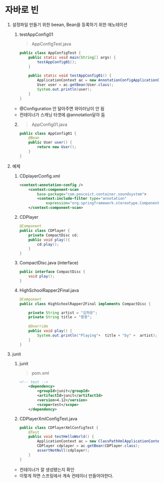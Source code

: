 # 자바로 빈 
1. 설정파일 만들기 위한 beean, Bean을 등록하기 위한 애노테이션
    1. testAppConfig01
        > AppConfigTest.java
        ```java
        public class AppConfigTest {
            public static void main(String[] args) {
                testAppConfig01();
            }
            
            public static void testAppConfig01() {
                ApplicationContext ac = new AnnotationConfigApplicationContext(AppConfig01.class);
                User user = ac.getBean(User.class);
                System.out.println(user);
            }
        }
        ```
    + @Configuration 안 달아주면 와이러닝이 안 됨
    + 컨테이너가 스캐닝 타겟에 @annotation달아 둠

    2. 
        > AppConfig01.java
        ```java
        public class AppConfig01 {
            @Bean
            public User user() {
                return new User();
            }
        }
        ```

2. 예제 
    1. CDplayerConfig.xml
        ```xml
        <context:annotation-config />
            <context:component-scan
                base-package="com.poscoict.container.soundsystem">
                <context:include-filter type="annotation"
                    expression="org.springframework.stereotype.Component" />
            </context:component-scan>
        ```
    2. CDPlayer
        ```java
        @Component
        public class CDPlayer {
            private CompactDisc cd;
            public void play(){
                cd.play();
            }
        }
        ```
    3. CompactDisc.java (interface)
        ```java
        public interface CompactDisc {
            void play();
        }
        ```
    3. HighSchoolRapper2Final.java
        ```java
        @Component
        public class HighSchoolRapper2Final implements CompactDisc {

            private String artist = "김하온";
            private String title = "붕붕";
            
            @Override
            public void play() {
                System.out.println("Playing"+  title + "by" +  artist);
            }
        }
        ```

3. junit
    1. junit
        > pom.xml
        ```xml
        <!-- test -->
            <dependency>
                <groupId>junit</groupId>
                <artifactId>junit</artifactId>
                <version>4.12</version>
                <scope>test</scope>
            </dependency>
        ```
    2. CDPlayerXmlConfigTest.java
        ```java
        public class CDPlayerXmlConfigTest {
            @Test
            public void testHelloWorld() {
                ApplicationContext ac = new ClassPathXmlApplicationContext("com/poscoict/container/config/soundsystem/CDPlayerConfig.xml");
                CDPlayer cdplayer = ac.getBean(CDPlayer.class);
                assertNotNull(cdplayer);
            }
        }
        ```
    + 컨테이너가 잘 생성됐는지 확인
    + 이렇게 하면 스프링에서 계속 컨테이너 만들어야한다. 
